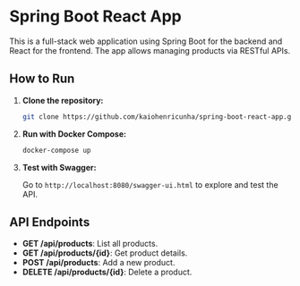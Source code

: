 
# Spring Boot React App

This is a full-stack web application using Spring Boot for the backend and React for the frontend. The app allows managing products via RESTful APIs.

## How to Run

1. **Clone the repository:**

    ```bash
    git clone https://github.com/kaiohenricunha/spring-boot-react-app.git
    ```

2. **Run with Docker Compose:**

    ```bash
    docker-compose up
    ```

3. **Test with Swagger:**

    Go to `http://localhost:8080/swagger-ui.html` to explore and test the API.

## API Endpoints

- **GET /api/products**: List all products.
- **GET /api/products/{id}**: Get product details.
- **POST /api/products**: Add a new product.
- **DELETE /api/products/{id}**: Delete a product.
